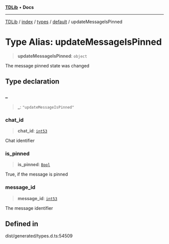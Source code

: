 [**TDLib**](../../../../../../README.md) • **Docs**

***

[TDLib](../../../../../../modules.md) / [index](../../../../../README.md) / [types](../../../README.md) / [default](../README.md) / updateMessageIsPinned

# Type Alias: updateMessageIsPinned

> **updateMessageIsPinned**: `object`

The message pinned state was changed

## Type declaration

### \_

> **\_**: `"updateMessageIsPinned"`

### chat\_id

> **chat\_id**: [`int53`](int53.md)

Chat identifier

### is\_pinned

> **is\_pinned**: [`Bool`](Bool.md)

True, if the message is pinned

### message\_id

> **message\_id**: [`int53`](int53.md)

The message identifier

## Defined in

dist/generated/types.d.ts:54509
